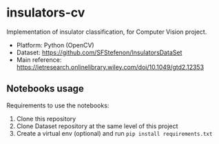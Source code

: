 # insulators-cv

Implementation of insulator classification, for Computer Vision project.

* Platform: Python (OpenCV)
* Dataset: https://github.com/SFStefenon/InsulatorsDataSet
* Main reference: https://ietresearch.onlinelibrary.wiley.com/doi/10.1049/gtd2.12353

## Notebooks usage
Requirements to use the notebooks:
1. Clone this repository
2. Clone Dataset repository at the same level of this project
3. Create a virtual env (optional) and run `pip install requirements.txt`
